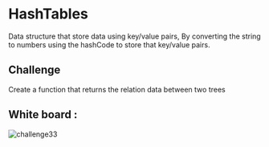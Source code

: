 # HashTables


Data structure that store data using key/value pairs, By converting the string to numbers using the hashCode to store that key/value pairs.


## Challenge

Create a function that returns the relation data between two trees 

## White board : 

![challenge33](./Challenge33.jpg)